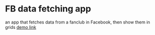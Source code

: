 # FB data fetching app
an app that fetches data from a fanclub in Facebook, then show them in grids
[demo link](http://fbpostfetch.herokuapp.com/)
